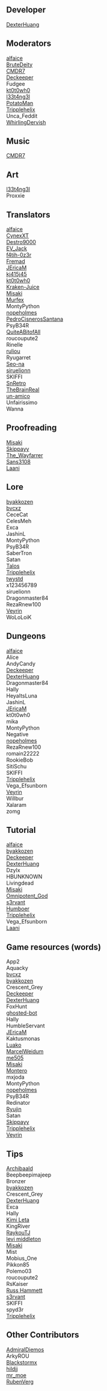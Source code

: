 ## Developer
[DexterHuang](https://github.com/DexterHuang)  

## Moderators
[alfaice](https://github.com/alfaice)  
[BruteDeity](https://github.com/BruteDeity)  
[CMDR7](https://github.com/cmdr7)  
[Deckeeper](https://github.com/deckeeper)  
Fudgee  
[kt0t0wh0](https://github.com/kt0t0Sudd3n)  
[l33t4ng3l](https://github.com/l33t4ng3l)  
[PotatoMan](https://github.com/PotatoMan145)  
[Tripplehelix](https://github.com/tripplehelix)  
Unca_Feddit  
[WhirlingDervish](https://github.com/NickN5)  

## Music
[CMDR7](https://github.com/cmdr7)  

## Art
[l33t4ng3l](https://github.com/l33t4ng3l)  
Proxxie

## Translators
[alfaice](https://github.com/alfaice)  
[CynexXT](https://github.com/CynexXT)  
[Destro9000](https://github.com/Destro9000)  
[EV_Jack](https://github.com/EvJack)  
[f4tih-0z3r](https://github.com/f4tih-0z3r)  
[Fremad](https://github.com/Fremadico)  
[JEricaM](https://github.com/JEricaM)  
[kj415j45](https://github.com/kj415j45)  
[kt0t0wh0](https://github.com/kt0t0Sudd3n)  
[Kraken-Juice](https://github.com/Kraken-Juice)  
[Misaki](https://github.com/Misaki290)  
[Murfex](https://github.com/Murfex)  
MontyPython   
[nopeholmes](https://github.com/nopeholmes)  
[PedroCisnerosSantana](https://github.com/PedroCisnerosSantana)  
PsyB34R  
[QuiteABitofAll](https://github.com/QuiteaBitofAll)  
roucoupute2  
Rinelle  
[ruliou](https://github.com/ruliou)  
Ryugarret  
[Seo-na](https://github.com/Seo-na)  
[siruelionn](https://github.com/siruelionn)  
SKIFFI  
[SnRetro](https://github.com/SnRetro)  
[TheBrainReal](https://github.com/lucasknook)   
[un-amico](https://github.com/un-amico)  
Unfairissimo  
Wanna 

## Proofreading
[Misaki](https://github.com/Misaki290)  
[Skippayy](https://github.com/skippayyyy)  
[The_Wayfarrer](https://github.com/epixinvites)  
[Sans3108](https://github.com/sans3108)  
[Laani](https://github.com/Laani)

## Lore
[byakkozen](https://github.com/byakkozen)  
[bvcxz](https://github.com/bvcxz-cybercode)  
CeceCat  
CelesMeh  
Exca  
JashinL  
MontyPython  
PsyB34R  
SaberTron  
Satan  
[Talos](https://silvercrowstation.wordpress.com/)  
[Tripplehelix](https://github.com/tripplehelix)  
[twystd](https://github.com/twystd)  
x123456789  
siruelionn  
Dragonmaster84  
RezaRnew100  
[Veyrin](https://github.com/darkrevelations)  
WoLoLoiK  

## Dungeons
[alfaice](https://github.com/alfaice)  
Alice  
AndyCandy  
[Deckeeper](https://github.com/deckeeper)  
[DexterHuang](https://github.com/DexterHuang)  
Dragonmaster84  
Hally  
HeyaItsLuna  
JashinL  
[JEricaM](https://github.com/JEricaM)  
kt0t0wh0  
mika  
MontyPython  
Negative  
[nopeholmes](https://github.com/nopeholmes)   
RezaRnew100  
romain22222  
RookieBob  
SitiSchu  
SKIFFI  
[Tripplehelix](https://github.com/tripplehelix)  
Vega_Efsunborn  
[Veyrin](https://github.com/darkrevelations)  
Willbur  
Xalaram  
zomg  

## Tutorial
[alfaice](https://github.com/alfaice)  
[byakkozen](https://github.com/byakkozen)   
[Deckeeper](https://github.com/deckeeper)  
[DexterHuang](https://github.com/DexterHuang)  
Dzylx  
HBUNKNOWN  
Livingdead  
[Misaki](https://github.com/Misaki290)  
[Omnipotent_God](https://github.com/Omnipotent-God)  
[s3rvant](https://github.com/s3rvant)  
[Humboer](https://github.com/stphnhng)  
[Tripplehelix](https://github.com/tripplehelix)  
Vega_Efsunborn  
[Laani](https://github.com/Laani)

## Game resources (words)
App2  
Aquacky  
[bvcxz](https://github.com/bvcxz-cybercode)  
[byakkozen](https://github.com/byakkozen)   
Crescent_Grey  
[Deckeeper](https://github.com/deckeeper)  
[DexterHuang](https://github.com/DexterHuang)  
FoxHunt  
[ghosted-bot](https://github.com/ghosted-bot)  
Hally  
HumbleServant  
[JEricaM](https://github.com/JEricaM)  
Kaktusmonas  
[Luako](https://github.com/luako)  
[MarcelWeidum](https://github.com/MarcelWeidum)  
[me505](https://github.com/me505)  
[Misaki](https://github.com/Misaki290)  
[Montero](https://github.com/CCOLucille2)  
mxjoda  
MontyPython   
[nopeholmes](https://github.com/nopeholmes)  
PsyB34R  
Redinator  
[Ryujin](https://github.com/Ryujin-cybercode)  
Satan  
[Skippayy](https://github.com/skippayyyy)  
[Tripplehelix](https://github.com/tripplehelix)  
[Veyrin](https://github.com/darkrevelations)  

## Tips
[Archibaald](https://github.com/Archibaald-dev)  
Beepbeepimajeep  
Bronzer  
[byakkozen](https://github.com/byakkozen)  
Crescent_Grey  
[DexterHuang](https://github.com/DexterHuang)  
Exca  
Hally  
[Kimi Leta](https://github.com/kimileta)  
KingRiver  
[RaykouTJ](https://github.com/HoneySyrup)  
[levi middleton](https://github.com/levi-middleton)   
[Misaki](https://github.com/Misaki290)  
Mist  
Mobius_One  
Pikkon85  
Polemo03  
roucoupute2  
RsKaiser  
[Russ Hammett](https://github.com/Kritner)  
[s3rvant](https://github.com/s3rvant)  
SKIFFI  
spyd3r  
[Tripplehelix](https://github.com/tripplehelix)  

## Other Contributors
[AdmiralDiemos](https://github.com/danofsatx)  
ArkyROU  
[Blackstormx](https://github.com/blackstormx)  
[hildjj](https://github.com/hildjj)  
[mr_moe](https://github.com/donburks)  
[RubenVerg](https://github.com/rubenverg)  
